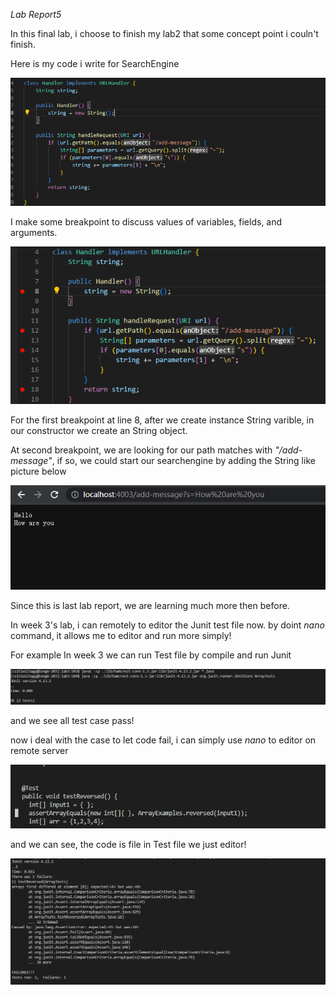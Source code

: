 *Lab Report5*


In this final lab, i choose to finish my lab2 that some concept point i couln't finish.


Here is my code i write for SearchEngine

![image](lab5.png)


I make some breakpoint to discuss values of variables, fields, and arguments.

![image](lab5.1.png)

For the first breakpoint at line 8, after we create instance String varible, in our constructor we create an String object.

At second breakpoint, we are looking for our path matches with *"/add-message"*, if so, we could start our searchengine by adding the String like picture below

![image](lab5.2.png)


Since this is last lab report, we are learning much more then before.

In week 3's lab, i can remotely to editor the Junit test file now. by doint *nano* command, it allows me to editor and run more simply!

For example In week 3 we can run Test file by compile and run Junit

![image](lab5.3.png)

and we see all test case pass!

now i deal with the case to let code fail, i can simply use *nano* to editor on remote server

![image](lab5.4.png)

and we can see, the code is file in Test file we just editor!

![image](lab5.5.png)

